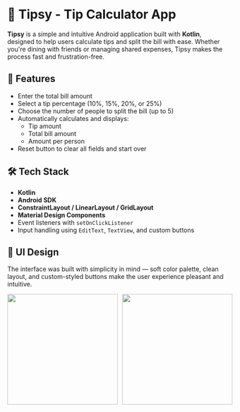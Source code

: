 # 💸 Tipsy - Tip Calculator App

**Tipsy** is a simple and intuitive Android application built with **Kotlin**, designed to help users calculate tips and split the bill with ease. Whether you're dining with friends or managing shared expenses, Tipsy makes the process fast and frustration-free.

## 📱 Features

- Enter the total bill amount
- Select a tip percentage (10%, 15%, 20%, or 25%)
- Choose the number of people to split the bill (up to 5)
- Automatically calculates and displays:
  - Tip amount
  - Total bill amount
  - Amount per person
- Reset button to clear all fields and start over

## 🛠 Tech Stack

- **Kotlin**
- **Android SDK**
- **ConstraintLayout / LinearLayout / GridLayout**
- **Material Design Components**
- Event listeners with `setOnClickListener`
- Input handling using `EditText`, `TextView`, and custom buttons

## 🎨 UI Design

The interface was built with simplicity in mind — soft color palette, clean layout, and custom-styled buttons make the user experience pleasant and intuitive.

<div style="display: flex; gap: 10px;">
  <img src="https://github.com/user-attachments/assets/04df6a3c-a1c9-4246-815c-a3b67b528e04" width="250"/>
  <img src="https://github.com/user-attachments/assets/6e01db69-4a41-4a5a-ac0b-85b6e63129f6" width="250"/>
</div>
